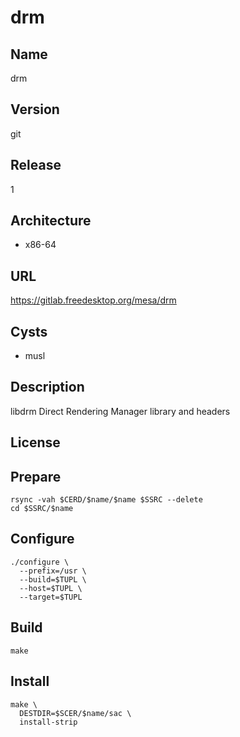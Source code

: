 # drm

## Name
drm

## Version
git

## Release
1

## Architecture
* x86-64

## URL
https://gitlab.freedesktop.org/mesa/drm

## Cysts
* musl

## Description
libdrm Direct Rendering Manager library and headers

## License

## Prepare
```shell
rsync -vah $CERD/$name/$name $SSRC --delete
cd $SSRC/$name
```

## Configure
```shell
./configure \
  --prefix=/usr \
  --build=$TUPL \
  --host=$TUPL \
  --target=$TUPL
```

## Build
```shell
make
```

## Install
```shell
make \
  DESTDIR=$SCER/$name/sac \
  install-strip
```
